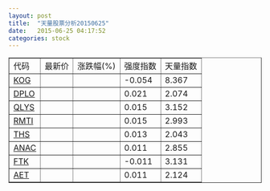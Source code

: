 ```yaml
---
layout: post
title:  "天量股票分析20150625"
date:   2015-06-25 04:17:52
categories: stock
---
```

<script type="text/javascript">
var stockList = []
stockList.push('gb_kog');
stockList.push('gb_dplo');
stockList.push('gb_qlys');
stockList.push('gb_rmti');
stockList.push('gb_ths');
stockList.push('gb_anac');
stockList.push('gb_ftk');
stockList.push('gb_aet');
</script>

<table border="1">
 <tr>
  <td>代码</td>
  <td>最新价</td>
  <td>涨跌幅(%)</td>
 <td>强度指数</td>
 <td>天量指数</td>
</tr>
  <tr id="kog"><td><a href="http://stock.finance.sina.com.cn/usstock/quotes/KOG.html" target="_blank">KOG</a></td><td></td><td></td><td>-0.054</td><td>8.367</td></tr>
  <tr id="dplo"><td><a href="http://stock.finance.sina.com.cn/usstock/quotes/DPLO.html" target="_blank">DPLO</a></td><td></td><td></td><td>0.021</td><td>2.074</td></tr>
  <tr id="qlys"><td><a href="http://stock.finance.sina.com.cn/usstock/quotes/QLYS.html" target="_blank">QLYS</a></td><td></td><td></td><td>0.015</td><td>3.152</td></tr>
  <tr id="rmti"><td><a href="http://stock.finance.sina.com.cn/usstock/quotes/RMTI.html" target="_blank">RMTI</a></td><td></td><td></td><td>0.015</td><td>2.993</td></tr>
  <tr id="ths"><td><a href="http://stock.finance.sina.com.cn/usstock/quotes/THS.html" target="_blank">THS</a></td><td></td><td></td><td>0.013</td><td>2.043</td></tr>
  <tr id="anac"><td><a href="http://stock.finance.sina.com.cn/usstock/quotes/ANAC.html" target="_blank">ANAC</a></td><td></td><td></td><td>0.011</td><td>2.855</td></tr>
  <tr id="ftk"><td><a href="http://stock.finance.sina.com.cn/usstock/quotes/FTK.html" target="_blank">FTK</a></td><td></td><td></td><td>-0.011</td><td>3.131</td></tr>
  <tr id="aet"><td><a href="http://stock.finance.sina.com.cn/usstock/quotes/AET.html" target="_blank">AET</a></td><td></td><td></td><td>0.011</td><td>2.124</td></tr>
</table>
